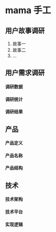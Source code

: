 # mama 手工

## 用户故事调研

1. 故事一
2. 故事二
3. ...

## 用户需求调研

#### 调研数据

#### 调研统计

#### 调研结果

## 产品

#### 产品定义

#### 产品名称

#### 产品结构

## 技术

#### 技术架构

#### 技术平台

#### 实现逻辑
